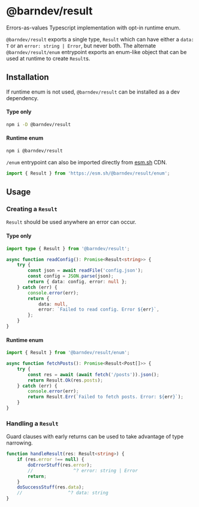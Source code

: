 # @barndev/result

Errors-as-values Typescript implementation with opt-in runtime enum.

`@barndev/result` exports a single type, `Result` which can have either a `data: T` or an `error: string | Error`, but never both. The alternate `@barndev/result/enum` entrypoint exports an enum-like object that can be used at runtime to create `Result`s.

## Installation

If runtime enum is not used, `@barndev/result` can be installed as a dev dependency.

#### Type only

```sh
npm i -D @barndev/result
```

#### Runtime enum

```sh
npm i @barndev/result
```

`/enum` entrypoint can also be imported directly from [esm.sh](https://esm.sh/) CDN.

```js
import { Result } from 'https://esm.sh/@barndev/result/enum';
```

## Usage

### Creating a `Result`

`Result` should be used anywhere an error can occur.

#### Type only

```ts
import type { Result } from '@barndev/result';

async function readConfig(): Promise<Result<string>> {
    try {
        const json = await readFile('config.json');
        const config = JSON.parse(json);
        return { data: config, error: null };
    } catch (err) {
        console.error(err);
        return {
            data: null,
            error: `Failed to read config. Error ${err}`,
        };
    }
}
```

#### Runtime enum

```ts
import { Result } from '@barndev/result/enum';

async function fetchPosts(): Promise<Result<Post[]>> {
    try {
        const res = await (await fetch('/posts')).json();
        return Result.Ok(res.posts);
    } catch (err) {
        console.error(err);
        return Result.Err(`Failed to fetch posts. Error: ${err}`);
    }
}
```

### Handling a `Result`

Guard clauses with early returns can be used to take advantage of type narrowing.

```ts
function handleResult(res: Result<string>) {
    if (res.error !== null) {
        doErrorStuff(res.error);
        //               ^? error: string | Error
        return;
    }
    doSuccessStuff(res.data);
    //                 ^? data: string
}
```
